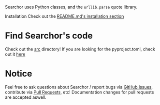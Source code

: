 Searchor uses Python classes, and the `urllib.parse` quote library.

Installation
Check out the [README.md's installation section](https://github.com/ArjunSharda/Searchor#installation)


# Find Searchor's code
Check out the [src](https://github.com/ArjunSharda/Searchor/tree/main/src/searchor) directory! If you are looking for the pyproject.toml, check out it [here](https://github.com/ArjunSharda/Searchor/blob/main/pyproject.toml)


# Notice
Feel free to ask questions about Searchor / report bugs via [GitHub Issues](https://github.com/ArjunSharda/Searchor/issues), contribute via [Pull Requests](https://github.com/ArjunSharda/Searchor/pulls), etc! Documentation changes for pull requests are accepted aswell.
